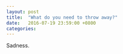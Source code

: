 ```yaml
---
layout: post
title:  "What do you need to throw away?"
date:   2016-07-19 23:59:00 +0800
categories: 
---
```

Sadness.
